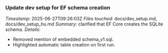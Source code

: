 ### Update dev setup for EF schema creation
*Timestamp:* 2025-06-27T09:26:03Z
*Files touched:* docs/dev_setup.md, docs/dev_setup_hu.md
*Summary:* clarified that EF Core creates the SQLite schema.
*Details:*
- Removed mention of embedded schema_v1.sql.
- Highlighted automatic table creation on first run.
